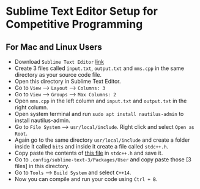 # Sublime Text Editor Setup for Competitive Programming

## For Mac and Linux Users

- Download `Sublime Text Editor` [link](https://www.sublimetext.com/download)
- Create 3 files called `input.txt`, `output.txt` and `mms.cpp` in the same directory as your source code file.
- Open this directory in Sublime Text Editor.
- Go to `View` --> `Layout` --> `Columns: 3`
- Go to `View` --> `Groups` --> `Max Columns: 2`
- Open `mms.cpp` in the left column and `input.txt` and `output.txt` in the right column.
- Open system terminal and run `sudo apt install nautilus-admin` to install nautilus-admin.
- Go to `File System` --> `usr/local/include`. Right click and select `Open as Root`.
- Again go to the same directory `usr/local/include` and create a folder inside it called `bits` and inside it create a file called `stdc++.h`.
- Copy paste the contents of [this file](./bits/stdc++.h) in `stdc++.h` and save it.
- Go to `.config/sublime-text-3/Packages/User` and copy paste those [3 files] in this directory.
- Go to `Tools` --> `Build System` and select `C++14`.
- Now you can compile and run your code using `Ctrl + B`.
